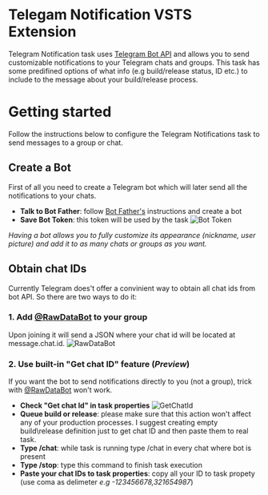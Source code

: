 
# Telegam Notification VSTS Extension

Telegram Notification task uses [Telegram Bot API](https://core.telegram.org/bots) and allows you to send customizable notifications to your Telegram chats and groups.
This task has some predifined options of what info (e.g build/release status, ID etc.) to include to the message about your build/release process.

# Getting started
Follow the instructions below to configure the Telegram Notifications task to send messages to a group or chat.

## Create a Bot
First of all you need to create a Telegram bot which will later send all the notifications to your chats.

* **Talk to Bot Father**: follow [Bot Father's](https://core.telegram.org/bots#6-botfather) instructions and create a bot
* **Save Bot Token**: this token will be used by the task
![Bot Token](https://raw.githubusercontent.com/JackB1ack/telegram-notification/master/Screenshots/botfather.PNG)

*Having a bot allows you to fully customize its appearance (nickname, user picture) and add it to as many chats or groups as you want.*

## Obtain chat IDs
Currently Telegram does't offer a convinient way to obtain all chat ids from bot API. 
So there are two ways to do it:

### 1. Add  [@RawDataBot](https://t.me/RawDataBot) to your group

Upon joining it will send a JSON where your chat id will be located at message.chat.id.
![RawDataBot](https://raw.githubusercontent.com/JackB1ack/telegram-notification/master/Screenshots/rawdatabot.PNG)

### 2. Use built-in "Get chat ID" feature (*Preview*)

If you want the bot to send notifications directly to you (not a group), trick with [@RawDataBot](https://t.me/RawDataBot) won't work.

* **Check "Get chat Id" in task properties**
![GetChatId]()
* **Queue build or release**: please make sure that this action won't affect any of your production processes. I suggest creating empty build\release definition just to get chat ID and then paste them to real task.
* **Type /chat**: while task is running type /chat in every chat where bot is present
* **Type /stop**: type this command to finish task execution
* **Paste your chat IDs to task properties**: copy all your ID to task propety (use coma as delimeter *e.g -123456678,321654987*)

